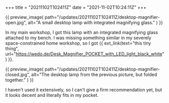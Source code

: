 +++
title = "20211102T102411Z"
date  = "2021-11-02T10:24:11Z"
+++

{{
    preview_image(
        path="/updates/20211102T102411Z/desktop-magnifier-open.jpg",
        alt="A small desktop lamp with integrated magnifying glass."
    )
}}

In my main workshop, I got this lamp with an integrated magnifying glass attached to my bench. I was missing something similar in my severely space-constrained home workshop, so I got  {{ ext_link(text="this tiny thing", url="https://wedo.de/Desk_Magnifier_POCKET_with_LED_light_black_white") }}.

{{
    preview_image(
        path="/updates/20211102T102411Z/desktop-magnifier-closed.jpg",
        alt="The desktop lamp from the previous picture, but folded together."
    )
}}

I haven't used it extensively, so I can't give a firm recommendation yet, but it looks decent and literally fits in my pocket.

